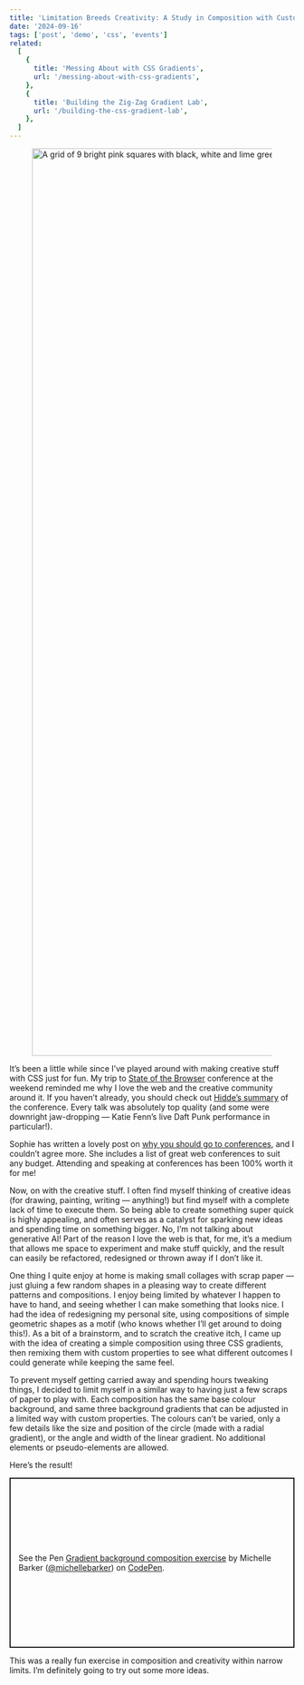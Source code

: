 ```yaml
---
title: 'Limitation Breeds Creativity: A Study in Composition with Custom Properties'
date: '2024-09-16'
tags: ['post', 'demo', 'css', 'events']
related:
  [
    {
      title: 'Messing About with CSS Gradients',
      url: '/messing-about-with-css-gradients',
    },
    {
      title: 'Building the Zig-Zag Gradient Lab',
      url: '/building-the-css-gradient-lab',
    },
  ]
---
```


<figure>
  <img src="/limitation-breeds-creativity_900.webp" width="1600" height="1600" srcset="/limitation-breeds-creativity_1600.webp 1600w, /limitation-breeds-creativity_1200.webp 1200w, /limitation-breeds-creativity_900.webp 900w, /limitation-breeds-creativity_700.webp 700w" sizes="(max-width: 1080px) 90vw, 930px" alt="A grid of 9 bright pink squares with black, white and lime green shapes arranges in different compositions">
</figure>

It’s been a little while since I’ve played around with making creative stuff with CSS just for fun. My trip to [State of the Browser](https://hidde.blog/sotb-2024/) conference at the weekend reminded me why I love the web and the creative community around it. If you haven’t already, you should check out [Hidde’s summary](https://hidde.blog/) of the conference. Every talk was absolutely top quality (and some were downright jaw-dropping — Katie Fenn’s live Daft Punk performance in particular!).

Sophie has written a lovely post on [why you should go to conferences](https://localghost.dev/blog/you-should-go-to-conferences/), and I couldn’t agree more. She includes a list of great web conferences to suit any budget. Attending and speaking at conferences has been 100% worth it for me!

Now, on with the creative stuff. I often find myself thinking of creative ideas (for drawing, painting, writing — anything!) but find myself with a complete lack of time to execute them. So being able to create something super quick is highly appealing, and often serves as a catalyst for sparking new ideas and spending time on something bigger. No, I’m not talking about generative AI! Part of the reason I love the web is that, for me, it’s a medium that allows me space to experiment and make stuff quickly, and the result can easily be refactored, redesigned or thrown away if I don’t like it.

One thing I quite enjoy at home is making small collages with scrap paper — just gluing a few random shapes in a pleasing way to create different patterns and compositions. I enjoy being limited by whatever I happen to have to hand, and seeing whether I can make something that looks nice. I had the idea of redesigning my personal site, using compositions of simple geometric shapes as a motif (who knows whether I’ll get around to doing this!). As a bit of a brainstorm, and to scratch the creative itch, I came up with the idea of creating a simple composition using three CSS gradients, then remixing them with custom properties to see what different outcomes I could generate while keeping the same feel.

To prevent myself getting carried away and spending hours tweaking things, I decided to limit myself in a similar way to having just a few scraps of paper to play with. Each composition has the same base colour background, and same three background gradients that can be adjusted in a limited way with custom properties. The colours can’t be varied, only a few details like the size and position of the circle (made with a radial gradient), or the angle and width of the linear gradient. No additional elements or pseudo-elements are allowed.

Here’s the result!

<p class="codepen" data-height="600" data-default-tab="result" data-slug-hash="PorvQXz" data-pen-title="Gradient background composition exercise" data-user="michellebarker" style="height: 300px; box-sizing: border-box; display: flex; align-items: center; justify-content: center; border: 2px solid; margin: 1em 0; padding: 1em;">
  <span>See the Pen <a href="https://codepen.io/michellebarker/pen/PorvQXz">
  Gradient background composition exercise</a> by Michelle Barker (<a href="https://codepen.io/michellebarker">@michellebarker</a>)
  on <a href="https://codepen.io">CodePen</a>.</span>
</p>
<script async src="https://cpwebassets.codepen.io/assets/embed/ei.js"></script>

This was a really fun exercise in composition and creativity within narrow limits. I’m definitely going to try out some more ideas.
